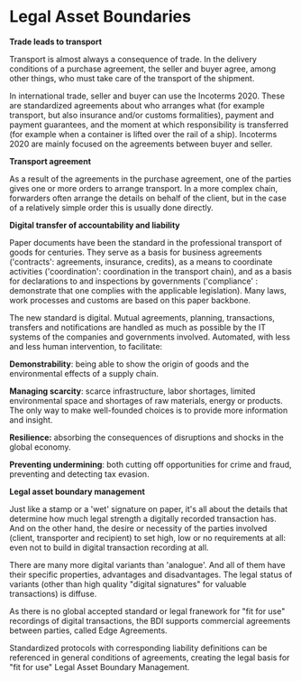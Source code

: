 # Legal Asset Boundaries

&#x20;

**Trade leads to transport**

Transport is almost always a consequence of trade. In the delivery conditions of a purchase agreement, the seller and buyer agree, among other things, who must take care of the transport of the shipment.

In international trade, seller and buyer can use the Incoterms 2020. These are standardized agreements about who arranges what (for example transport, but also insurance and/or customs formalities), payment and payment guarantees, and the moment at which responsibility is transferred (for example when a container is lifted over the rail of a ship). Incoterms 2020 are mainly focused on the agreements between buyer and seller.

**Transport agreement**

As a result of the agreements in the purchase agreement, one of the parties gives one or more orders to arrange transport. In a more complex chain, forwarders often arrange the details on behalf of the client, but in the case of a relatively simple order this is usually done directly.

**Digital transfer of accountability and liability**

Paper documents have been the standard in the professional transport of goods for centuries. They serve as a basis for business agreements ('contracts': agreements, insurance, credits), as a means to coordinate activities ('coordination': coordination in the transport chain), and as a basis for declarations to and inspections by governments ('compliance' : demonstrate that one complies with the applicable legislation). Many laws, work processes and customs are based on this paper backbone.

The new standard is digital. Mutual agreements, planning, transactions, transfers and notifications are handled as much as possible by the IT systems of the companies and governments involved. Automated, with less and less human intervention, to facilitate:

**Demonstrability**: being able to show the origin of goods and the environmental effects of a supply chain.

**Managing scarcity**: scarce infrastructure, labor shortages, limited environmental space and shortages of    raw materials, energy or products. The only way to make well-founded choices is to provide more information and insight.

&#x20;**Resilience:** absorbing the consequences of disruptions and shocks in the global economy.

&#x20;**Preventing undermining**: both cutting off opportunities for crime and fraud,  preventing and detecting tax evasion.

**Legal asset boundary management**

Just like a stamp or a 'wet' signature on paper, it's all about the details that determine how much legal strength a digitally recorded transaction has. And on the other hand, the desire or necessity of the parties involved (client, transporter and recipient) to set high, low or no requirements at all: even not to build in digital transaction recording at all.

There are many more digital variants than 'analogue'. And all of them have their specific properties, advantages and disadvantages. The legal status of variants (other than high quality "digital signatures" for valuable transactions) is diffuse.

As there is no global accepted standard or legal franework for "fit for use" recordings of digital transactions, the BDI supports commercial agreements between parties, called Edge Agreements.

Standardized protocols with corresponding liability definitions can be referenced in general conditions of agreements, creating the legal basis for "fit for use" Legal Asset Boundary Management.

